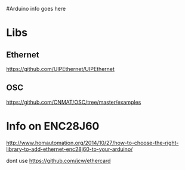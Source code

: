 #Arduino info goes here

# Libs
## Ethernet
https://github.com/UIPEthernet/UIPEthernet
## OSC
https://github.com/CNMAT/OSC/tree/master/examples

# Info on ENC28J60 
http://www.homautomation.org/2014/10/27/how-to-choose-the-right-library-to-add-ethernet-enc28j60-to-your-arduino/

dont use https://github.com/jcw/ethercard
